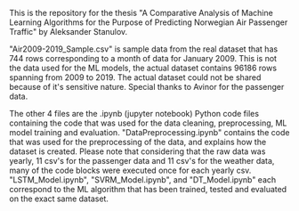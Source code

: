 This is the repository for the thesis "A Comparative Analysis of Machine Learning Algorithms for the Purpose of Predicting Norwegian Air Passenger Traffic" by Aleksander Stanulov.

"Air2009-2019_Sample.csv" is sample data from the real dataset that has 744 rows corresponding to a month of data for January 2009. This is not the data used for the ML models, the actual dataset contains 96186 rows spanning from 2009 to 2019. The actual dataset could not be shared because of it's sensitive nature. Special thanks to Avinor for the passenger data.

The other 4 files are the .ipynb (jupyter notebook) Python code files containing the code that was used for the data cleaning, preprocessing, ML model training and evaluation.
"DataPreprocessing.ipynb" contains the code that was used for the preprocessing of the data, and explains how the dataset is created. Please note that considering that the raw data was yearly, 11 csv's for the passenger data and 11 csv's for the weather data, many of the code blocks were executed once for each yearly csv.
"LSTM_Model.ipynb", "SVRM_Model.ipynb", and "DT_Model.ipynb" each correspond to the ML algorithm that has been trained, tested and evaluated on the exact same dataset.
